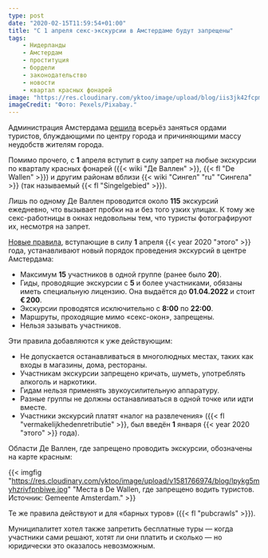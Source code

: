 ```yaml
---
type: post
date: "2020-02-15T11:59:54+01:00"
title: "С 1 апреля секс-экскурсии в Амстердаме будут запрещены"
tags:
    - Нидерланды
    - Амстердам
    - проституция
    - бордели
    - законодательство
    - новости
    - квартал красных фонарей
image: "https://res.cloudinary.com/yktoo/image/upload/blog/iis3jk42fcpmqzkeiqfe.jpg"
imageCredit: "Фото: Pexels/Pixabay."
---
```


Администрация Амстердама [решила](https://www.parool.nl/amsterdam/singelgebied-en-hobbemakade-krijgen-net-als-wallen-rondleidingverbod~b0d62fb6/) всерьёз заняться ордами туристов, блуждающими по центру города и причиняющими массу неудобств жителям города.

Помимо прочего, с **1** апреля вступит в силу запрет на любые экскурсии по кварталу красных фонарей ({{< wiki "Де Валлен" >}}, {{< fl "De Wallen" >}}) и другим районам вблизи {{< wiki "Сингел" "ru" "Сингела" >}} (так называемый {{< fl "Singelgebied" >}}).

<!--more-->

Лишь по одному Де Валлен проводится около **115** экскурсий ежедневно, что вызывает пробки на и без того узких улицах. К тому же секс-работницы в окнах недовольны тем, что туристы фотографируют их, несмотря на запрет.

[Новые правила](https://www.amsterdam.nl/bestuur-organisatie/stadsdelen/stadsdeel-centrum/drukte-balans/rondleidingen/rondleidingen-vragen/), вступающие в силу **1** апреля {{< year 2020 "этого" >}} года, устанавливают новый порядок проведения экскурсий в центре Амстердама:

* Максимум **15** участников в одной группе (ранее было **20**).
* Гиды, проводящие экскурсии с **5** и более участниками, обязаны иметь специальную лицензию. Она выдаётся до **01.04.2022** и стоит **€ 200**.
* Экскурсии проводятся исключительно с **8:00** по **22:00**.
* Маршруты, проходящие мимо «секс-окон», запрещены.
* Нельзя зазывать участников.

Эти правила добавляются к уже действующим:

* Не допускается останавливаться в многолюдных местах, таких как входы в магазины, дома, рестораны.
* Участникам экскурсии запрещено кричать, шуметь, употреблять алкоголь и наркотики.
* Гидам нельзя применять звукоусилительную аппаратуру.
* Разные группы не должны останавливаться в одной точке или идти вместе.
* Участники экскурсий платят «налог на развлечения» ({{< fl "vermakelijkhedenretributie" >}}, был введён **1** января {{< year 2020 "этого" >}} года).

Области Де Валлен, где запрещено проводить экскурсии, обозначены на карте красным:

{{< imgfig "https://res.cloudinary.com/yktoo/image/upload/v1581766974/blog/lpykg5myhzrivfpnbiwe.jpg" "Места в De Wallen, где запрещено водить туристов. Источник: Gemeente Amsterdam." >}}

Те же правила действуют и для «барных туров» ({{< fl "pubcrawls" >}}).

Муниципалитет хотел также запретить бесплатные туры — когда участники сами решают, хотят ли они платить и сколько — но юридически это оказалось невозможным.
